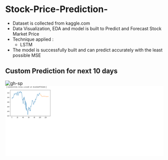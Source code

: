 # Stock-Price-Prediction-

- Dataset is collected from kaggle.com
- Data Visualization, EDA and model is built to Predict and Forecast Stock Market Price
- Technique applied : 
     * LSTM 
- The model is successfully built and can predict accurately with the least possible MSE

## Custom Prediction for next 10 days
![gh-sp](https://user-images.githubusercontent.com/64924874/84513456-12bcb000-ace7-11ea-9e56-a9168dfdaddc.png)
![](gh-sp.png)
